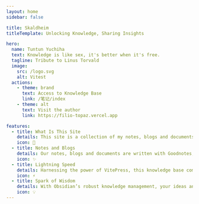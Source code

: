 ```yaml
---
layout: home
sidebar: false

title: Skaldheim
titleTemplate: Unlocking Knowledge, Sharing Insights

hero:
  name: Tuntun Yuchiha
  text: Knowledge is like sex, it's better when it's free.
  tagline: Tribute to Linus Torvald
  image:
    src: /logo.svg
    alt: Vitest
  actions:
    - theme: brand
      text: Access to Knowledge Base
      link: /笔记/index
    - theme: alt
      text: Visit the author
      link: https://filio-topaz.vercel.app

features:
  - title: What Is This Site
    details: This site is a collection of my notes, blogs and documents, maintained by myself, hosted on GitHub Pages. If you encountered any problems or bugs while visiting the site, please visit GitHub > Tuntun Yuchiha and submit an issue. Sincere thanks.
    icon: 📔
  - title: Notes and Blogs
    details: Our notes, blogs and documents are written with Goodnotes, Markdown or Latex, following WSETD (Writing Standards of Easy-read Technical Document). You can freely download and share them but commercial use is prohibited. Please indicate the source when reprinting.
    icon: ✨
  - title: Lightning Speed
    details: Harnessing the power of VitePress, this knowledge base comes alive with blazing-fast builds and dynamic rendering, making every visit a seamless and exhilarating experience.
    icon: ⚡
  - title: Spark of Wisdom
    details: With Obsidian’s robust knowledge management, your ideas and thoughts are effortlessly captured. Every plugin ignites a spark of wisdom, turning knowledge into a radiant constellation.
    icon: 💡
---
```


<HomePage />
